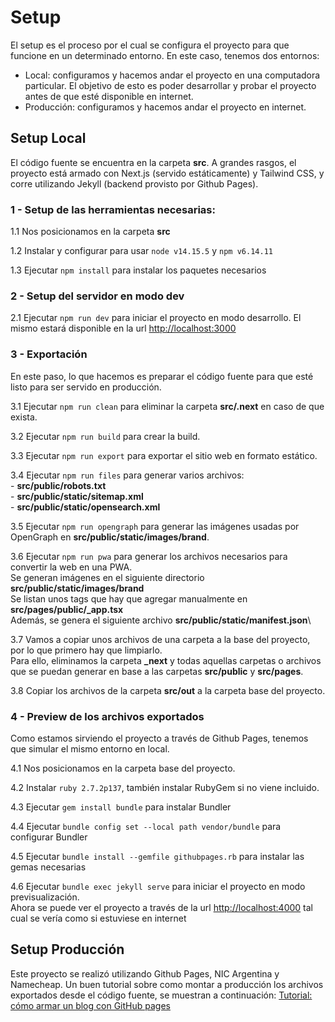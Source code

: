 # Setup

El setup es el proceso por el cual se configura el proyecto para que funcione en un determinado entorno.
En este caso, tenemos dos entornos:
- Local: configuramos y hacemos andar el proyecto en una computadora particular.
    El objetivo de esto es poder desarrollar y probar el proyecto antes de que esté disponible en internet.
- Producción: configuramos y hacemos andar el proyecto en internet.

## Setup Local

El código fuente se encuentra en la carpeta **src**.
A grandes rasgos, el proyecto está armado con Next.js (servido estáticamente) y Tailwind CSS, y corre utilizando Jekyll (backend provisto por Github Pages).

### 1 - Setup de las herramientas necesarias:

1.1 Nos posicionamos en la carpeta **src**

1.2 Instalar y configurar para usar `node v14.15.5` y `npm v6.14.11`

1.3 Ejecutar `npm install` para instalar los paquetes necesarios

### 2 - Setup del servidor en modo dev

2.1 Ejecutar `npm run dev` para iniciar el proyecto en modo desarrollo. El mismo estará disponible en la url [http://localhost:3000](http://localhost:3000)

### 3 - Exportación

En este paso, lo que hacemos es preparar el código fuente para que esté listo para ser servido en producción.

3.1 Ejecutar `npm run clean` para eliminar la carpeta **src/.next** en caso de que exista.

3.2 Ejecutar `npm run build` para crear la build.

3.3 Ejecutar `npm run export` para exportar el sitio web en formato estático.

3.4 Ejecutar `npm run files` para generar varios archivos:\
    - **src/public/robots.txt**\
    - **src/public/static/sitemap.xml**\
    - **src/public/static/opensearch.xml**

3.5 Ejecutar `npm run opengraph` para generar las imágenes usadas por OpenGraph en **src/public/static/images/brand**.

3.6 Ejecutar `npm run pwa` para generar los archivos necesarios para convertir la web en una PWA.\
    Se generan imágenes en el siguiente directorio **src/public/static/images/brand**\
    Se listan unos tags que hay que agregar manualmente en **src/pages/public/_app.tsx**\
    Además, se genera el siguiente archivo **src/public/static/manifest.json**\

3.7 Vamos a copiar unos archivos de una carpeta a la base del proyecto, por lo que primero hay que limpiarlo.\
    Para ello, eliminamos la carpeta **_next** y todas aquellas carpetas o archivos que se puedan generar en base a las carpetas **src/public** y **src/pages**.

3.8 Copiar los archivos de la carpeta **src/out** a la carpeta base del proyecto.

### 4 - Preview de los archivos exportados

Como estamos sirviendo el proyecto a través de Github Pages, tenemos que simular el mismo entorno en local.

4.1 Nos posicionamos en la carpeta base del proyecto.

4.2 Instalar `ruby 2.7.2p137`, también instalar RubyGem si no viene incluido.

4.3 Ejecutar `gem install bundle` para instalar Bundler

4.4 Ejecutar `bundle config set --local path vendor/bundle` para configurar Bundler

4.5 Ejecutar `bundle install --gemfile githubpages.rb` para instalar las gemas necesarias

4.6 Ejecutar `bundle exec jekyll serve` para iniciar el proyecto en modo previsualización.\
    Ahora se puede ver el proyecto a través de la url [http://localhost:4000](http://localhost:4000) tal cual se vería como si estuviese en internet

## Setup Producción

Este proyecto se realizó utilizando Github Pages, NIC Argentina y Namecheap.
Un buen tutorial sobre como montar a producción los archivos exportados desde el código fuente, se muestran a continuación:
[Tutorial: cómo armar un blog con GitHub pages](https://curiosidadesespaciales.ar/2020/09/21/Tutorial-blog-2/)
